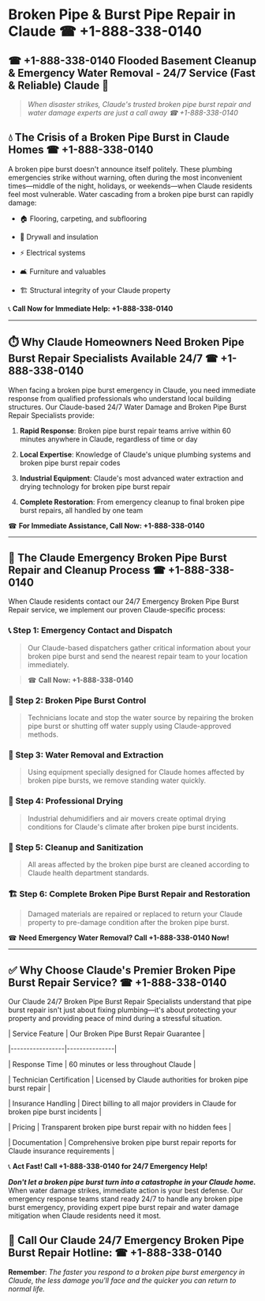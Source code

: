 # Broken Pipe & Burst Pipe Repair in Claude ☎ +1-888-338-0140  
## ☎ +1-888-338-0140 Flooded Basement Cleanup & Emergency Water Removal - 24/7 Service (Fast & Reliable) Claude 🚨  

> *When disaster strikes, Claude's trusted broken pipe burst repair and water damage experts are just a call away ☎ +1-888-338-0140*  

## 💧 The Crisis of a Broken Pipe Burst in Claude Homes ☎ +1-888-338-0140  

A broken pipe burst doesn't announce itself politely. These plumbing emergencies strike without warning, often during the most inconvenient times—middle of the night, holidays, or weekends—when Claude residents feel most vulnerable. Water cascading from a broken pipe burst can rapidly damage:  

* 🏠 Flooring, carpeting, and subflooring  
* 🧱 Drywall and insulation  
* ⚡ Electrical systems  
* 🛋️ Furniture and valuables  
* 🏗️ Structural integrity of your Claude property  

📞 **Call Now for Immediate Help: +1-888-338-0140**  

---  

## ⏱️ Why Claude Homeowners Need Broken Pipe Burst Repair Specialists Available 24/7 ☎ +1-888-338-0140  

When facing a broken pipe burst emergency in Claude, you need immediate response from qualified professionals who understand local building structures. Our Claude-based 24/7 Water Damage and Broken Pipe Burst Repair Specialists provide:  

1. **Rapid Response**: Broken pipe burst repair teams arrive within 60 minutes anywhere in Claude, regardless of time or day  
2. **Local Expertise**: Knowledge of Claude's unique plumbing systems and broken pipe burst repair codes  
3. **Industrial Equipment**: Claude's most advanced water extraction and drying technology for broken pipe burst repair  
4. **Complete Restoration**: From emergency cleanup to final broken pipe burst repairs, all handled by one team  

☎ **For Immediate Assistance, Call Now: +1-888-338-0140**  

---  

## 🔧 The Claude Emergency Broken Pipe Burst Repair and Cleanup Process ☎ +1-888-338-0140  

When Claude residents contact our 24/7 Emergency Broken Pipe Burst Repair service, we implement our proven Claude-specific process:  

### 📞 Step 1: Emergency Contact and Dispatch  
> Our Claude-based dispatchers gather critical information about your broken pipe burst and send the nearest repair team to your location immediately.  
> ☎ **Call Now: +1-888-338-0140**  

### 🚿 Step 2: Broken Pipe Burst Control  
> Technicians locate and stop the water source by repairing the broken pipe burst or shutting off water supply using Claude-approved methods.  

### 🌊 Step 3: Water Removal and Extraction  
> Using equipment specially designed for Claude homes affected by broken pipe bursts, we remove standing water quickly.  

### 💨 Step 4: Professional Drying  
> Industrial dehumidifiers and air movers create optimal drying conditions for Claude's climate after broken pipe burst incidents.  

### 🧼 Step 5: Cleanup and Sanitization  
> All areas affected by the broken pipe burst are cleaned according to Claude health department standards.  

### 🏗️ Step 6: Complete Broken Pipe Burst Repair and Restoration  
> Damaged materials are repaired or replaced to return your Claude property to pre-damage condition after the broken pipe burst.  

☎ **Need Emergency Water Removal? Call +1-888-338-0140 Now!**  

---  

## ✅ Why Choose Claude's Premier Broken Pipe Burst Repair Service? ☎ +1-888-338-0140  

Our Claude 24/7 Broken Pipe Burst Repair Specialists understand that pipe burst repair isn't just about fixing plumbing—it's about protecting your property and providing peace of mind during a stressful situation.  

| Service Feature | Our Broken Pipe Burst Repair Guarantee |  
|-----------------|---------------|  
| Response Time | 60 minutes or less throughout Claude |  
| Technician Certification | Licensed by Claude authorities for broken pipe burst repair |  
| Insurance Handling | Direct billing to all major providers in Claude for broken pipe burst incidents |  
| Pricing | Transparent broken pipe burst repair with no hidden fees |  
| Documentation | Comprehensive broken pipe burst repair reports for Claude insurance requirements |  

📞 **Act Fast! Call +1-888-338-0140 for 24/7 Emergency Help!**  

***Don't let a broken pipe burst turn into a catastrophe in your Claude home.*** When water damage strikes, immediate action is your best defense. Our emergency response teams stand ready 24/7 to handle any broken pipe burst emergency, providing expert pipe burst repair and water damage mitigation when Claude residents need it most.  

## 📱 Call Our Claude 24/7 Emergency Broken Pipe Burst Repair Hotline: ☎ +1-888-338-0140  

**Remember**: *The faster you respond to a broken pipe burst emergency in Claude, the less damage you'll face and the quicker you can return to normal life.*